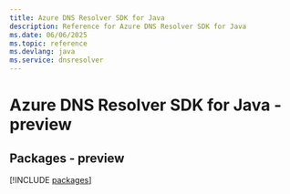 ```yaml
---
title: Azure DNS Resolver SDK for Java
description: Reference for Azure DNS Resolver SDK for Java
ms.date: 06/06/2025
ms.topic: reference
ms.devlang: java
ms.service: dnsresolver
---
```

# Azure DNS Resolver SDK for Java - preview
## Packages - preview
[!INCLUDE [packages](dns-resolver-index.md)]